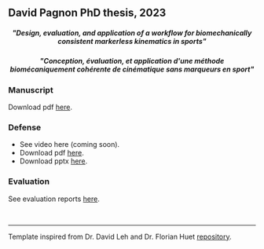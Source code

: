 ## David Pagnon PhD thesis, 2023
<h5 align="center">"Design, evaluation, and application of a workflow for biomechanically consistent markerless kinematics in sports"</h5>
<h5 align="center">"Conception, évaluation, et application d'une méthode biomécaniquement cohérente de cinématique sans marqueurs en sport"</h5>

### Manuscript
Download pdf <a href="https://github.com/davidpagnon/These_David_Pagnon/raw/main/Manuscript/Manuscrit/David_Pagnon_PhD_Manuscript_2022.pdf">here</a>.

### Defense
- See video here (coming soon).
- Download pdf <a href="https://github.com/davidpagnon/These_David_Pagnon/raw/main/Defense/David_Pagnon_PhD_Defense_2023.pdf">here</a>.
- Download pptx <a href="https://github.com/davidpagnon/These_David_Pagnon/raw/main/Defense/David_Pagnon_PhD_Defense_2023.pptx">here</a>.

### Evaluation
See evaluation reports <a href="https://github.com/davidpagnon/These_David_Pagnon/tree/main/Evaluation">here</a>.

<!-- 
Mettre video sur youtube. 
-->

</br>

---

Template inspired from Dr. David Leh and Dr. Florian Huet <a href="https://github.com/JeanCollomb/Template_rapport_these">repository</a>.

